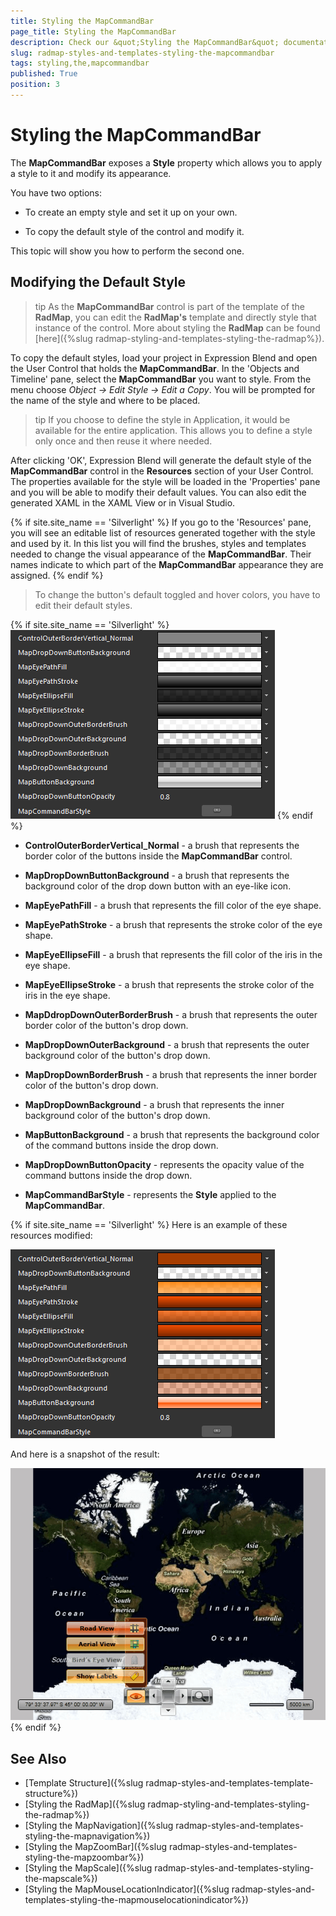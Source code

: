 ```yaml
---
title: Styling the MapCommandBar
page_title: Styling the MapCommandBar
description: Check our &quot;Styling the MapCommandBar&quot; documentation article for the RadMap {{ site.framework_name }} control.
slug: radmap-styles-and-templates-styling-the-mapcommandbar
tags: styling,the,mapcommandbar
published: True
position: 3
---
```


# Styling the MapCommandBar

The __MapCommandBar__ exposes a __Style__ property which allows you to apply a style to it and modify its appearance.

You have two options:

* To create an empty style and set it up on your own. 

* To copy the default style of the control and modify it.

This topic will show you how to perform the second one.

## Modifying the Default Style

>tip As the __MapCommandBar__ control is part of the template of the __RadMap__, you can edit the __RadMap's__ template and directly style that instance of the control. More about styling the __RadMap__ can be found [here]({%slug radmap-styling-and-templates-styling-the-radmap%}).

To copy the default styles, load your project in Expression Blend and open the User Control that holds the __MapCommandBar__. In the 'Objects and Timeline' pane, select the __MapCommandBar__ you want to style. From the menu choose *Object -> Edit Style -> Edit a Copy*. You will be prompted for the name of the style and where to be placed.

>tip If you choose to define the style in Application, it would be available for the entire application. This allows you to define a style only once and then reuse it where needed.

After clicking 'OK', Expression Blend will generate the default style of the __MapCommandBar__ control in the __Resources__ section of your User Control. The properties available for the style will be loaded in the 'Properties' pane and you will be able to modify their default values. You can also edit the generated XAML in the XAML View or in Visual Studio.

{% if site.site_name == 'Silverlight' %}
If you go to the 'Resources' pane, you will see an editable list of resources generated together with the style and used by it. In this list you will find the brushes, styles and templates needed to change the visual appearance of the __MapCommandBar__. Their names indicate to which part of the __MapCommandBar__ appearance they are assigned.
{% endif %}

>To change the button's default toggled and hover colors, you have to edit their default styles.

{% if site.site_name == 'Silverlight' %}
![{{ site.framework_name }} RadMap MapCommandBar Blend Resources](images/RadMap_StylesAndTemplates_StylingMapCommandBar_01.png)
{% endif %}

* __ControlOuterBorderVertical_Normal__ - a brush that represents the border color of the buttons inside the __MapCommandBar__ control.

* __MapDropDownButtonBackground__ - a brush that represents the background color of the drop down button with an eye-like icon.

* __MapEyePathFill__ - a brush that represents the fill color of the eye shape.

* __MapEyePathStroke__ - a brush that represents the stroke color of the eye shape.

* __MapEyeEllipseFill__ - a brush that represents the fill color of the iris in the eye shape.

* __MapEyeEllipseStroke__ - a brush that represents the stroke color of the iris in the eye shape.

* __MapDdropDownOuterBorderBrush__ - a brush that represents the outer border color of the button's drop down.

* __MapDropDownOuterBackground__ - a brush that represents the outer background color of the button's drop down.

* __MapDropDownBorderBrush__ - a brush that represents the inner border color of the button's drop down.

* __MapDropDownBackground__ - a brush that represents the inner background color of the button's drop down.

* __MapButtonBackground__ - a brush that represents the background color of the command buttons inside the drop down.

* __MapDropDownButtonOpacity__ - represents the opacity value of the command buttons inside the drop down.

* __MapCommandBarStyle__ - represents the __Style__ applied to the __MapCommandBar__. 

{% if site.site_name == 'Silverlight' %}
Here is an example of these resources modified:

![{{ site.framework_name }} RadMap MapCommandBar Custom Blend Resources](images/RadMap_StylesAndTemplates_StylingMapCommandBar_02.png)

And here is a snapshot of the result:

![{{ site.framework_name }} RadMap MapCommandBar Customized Appearance](images/RadMap_StylesAndTemplates_StylingMapCommandBar_03.png)
{% endif %}

## See Also
 * [Template Structure]({%slug radmap-styles-and-templates-template-structure%})
 * [Styling the RadMap]({%slug radmap-styling-and-templates-styling-the-radmap%})
 * [Styling the MapNavigation]({%slug radmap-styles-and-templates-styling-the-mapnavigation%})
 * [Styling the MapZoomBar]({%slug radmap-styles-and-templates-styling-the-mapzoombar%})
 * [Styling the MapScale]({%slug radmap-styles-and-templates-styling-the-mapscale%})
 * [Styling the MapMouseLocationIndicator]({%slug radmap-styles-and-templates-styling-the-mapmouselocationindicator%})